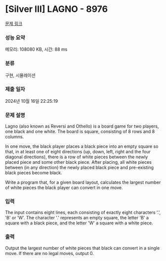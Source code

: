 # [Silver III] LAGNO - 8976 

[문제 링크](https://www.acmicpc.net/problem/8976) 

### 성능 요약

메모리: 108080 KB, 시간: 88 ms

### 분류

구현, 시뮬레이션

### 제출 일자

2024년 10월 16일 22:25:19

### 문제 설명

<p>Lagno (also known as Reversi and Othello) is a board game for two players, one black and one white. The board is square, consisting of 8 rows and 8 columns. </p>

<p>In one move, the black player places a black piece into an empty square so that, in at least one of eight directions (up, down, left, right and the four diagonal directions), there is a row of white pieces between the newly placed piece and some other black piece. After placing, all white pieces between (in any direction) the newly placed black piece and pre-existing black pieces become black. </p>

<p>Write a program that, for a given board layout, calculates the largest number of white pieces the black player can convert in one move. </p>

### 입력 

 <p>The input contains eight lines, each consisting of exactly eight characters '.', 'B' or 'W'. The character '.' represents an empty square, the letter 'B' a square with a black piece, and the letter 'W' a square with a white piece. </p>

### 출력 

 <p>Output the largest number of white pieces that black can convert in a single move. If there are no legal moves, output 0. </p>

